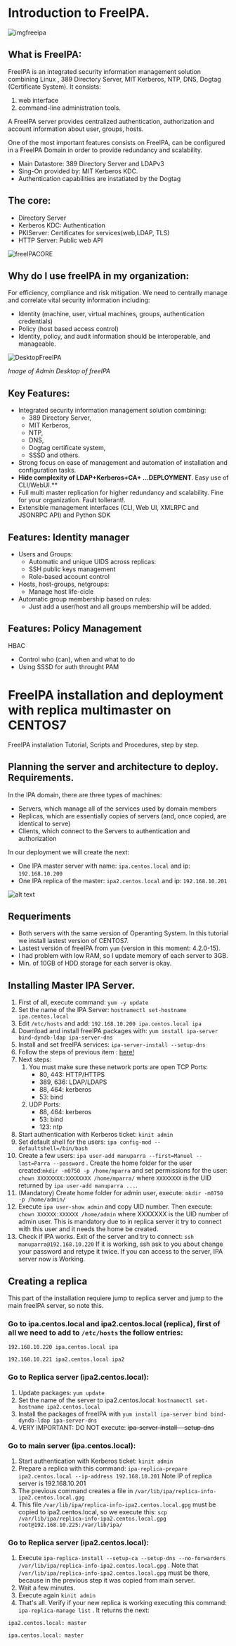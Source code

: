 # Introduction to FreeIPA.

![imgfreeipa](https://scottlinux.com/wp-content/uploads/2015/11/freeipa.jpg)

## What is FreeIPA:

FreeIPA is an integrated security information management solution combining Linux , 389 Directory Server, MIT Kerberos, NTP, DNS, Dogtag (Certificate System).
It consists:

1. web interface
2. command-line administration tools.

A FreeIPA server provides centralized authentication, authorization and account information about user, groups, hosts.

One of the most important features consists on FreeIPA, can be configured in a FreeIPA Domain in order to provide redundancy and scalability.

- Main Datastore: 389 Directory Server and LDAPv3
- Sing-On provided by: MIT Kerberos KDC.
- Authentication capabilities are instatiated by the Dogtag

## The core:

* Directory Server
* Kerberos KDC: Authentication
* PKIServer: Certificates for services(web,LDAP, TLS)
* HTTP Server: Public web API

![freeIPACORE](https://sites.google.com/site/manuparra/home/CoreFreeIPA.png)


## Why do I use freeIPA in my organization:

For efficiency, compliance and risk mitigation.
We need to centrally manage and correlate vital security information including:

* Identity (machine, user, virtual machines, groups, authentication credentials)
* Policy (host based access control)
* Identity, policy, and audit information should be interoperable, and manageable. 

![DesktopFreeIPA](https://www.adelton.com/docs/idm/freeipa-webui-user-crop.png)

*Image of Admin Desktop of freeIPA*


## Key Features:

* Integrated security information management solution combining:	
	* 389 Directory Server, 
	* MIT Kerberos, 
	* NTP, 
	* DNS, 
	* Dogtag certificate system, 
	* SSSD and others.
* Strong focus on ease of management and automation of installation and configuration tasks.
* <B>Hide complexity of LDAP+Kerberos+CA+ ...DEPLOYMENT</B>. Easy use of CLI/WebUI.**
* Full multi master replication for higher redundancy and scalability. Fine for your organization. Fault tollerant!.
* Extensible management interfaces (CLI, Web UI, XMLRPC and JSONRPC API) and Python SDK


## Features: Identity manager

* Users and Groups:
	* Automatic and unique UIDS across replicas:
	* SSH public keys management
	* Role-based account control
* Hosts, host-groups, netgroups:
	* Manage host life-cicle
* Automatic group membership based on rules:
	* Just add a user/host and all groups membership will be added.

## Features: Policy Management

HBAC

* Control who (can), when and what to do
* Using SSSD for auth throught PAM


# FreeIPA installation and deployment with replica multimaster on CENTOS7

FreeIPA installation Tutorial, Scripts and Procedures, step by step.

## Planning the server and architecture to deploy. Requirements.

In the IPA domain, there are three types of machines:

+ Servers, which manage all of the services used by domain members
+ Replicas, which are essentially copies of servers (and, once copied, are identical to serve)
+ Clients, which connect to the Servers to authentication and authorization

In our deployment we will create the next:

+ One IPA master server with name: `ipa.centos.local` and ip: `192.168.10.200`
+ One IPA replica of the master: `ipa2.centos.local` and ip: `192.168.10.201`

![alt text](https://github.com/manuparra/FreeIPA/raw/master/images/architecture.png "Architecture")

## Requeriments

+ Both servers with the same version of Operanting System. In this tutorial we install lastest version of CENTOS7.
+ Lastest versión of freeIPA from `yum`  (version in this moment: 4.2.0-15).
+ I had problem with low RAM, so I update memory of each server to 3GB.
+ Min. of 10GB of HDD storage for each server is okay.




## Installing Master IPA Server.

1. First of all, execute command: 
`yum -y update`
2. Set the name of the IPA Server: 
`hostnamectl set-hostname ipa.centos.local`
3. Edit `/etc/hosts` and add: 
`192.168.10.200 ipa.centos.local ipa`
4. Download and install freeIPA packages with: 
`yum install ipa-server bind-dyndb-ldap ipa-server-dns`
5. Install and set freeIPA services: 
`ipa-server-install --setup-dns`
6. Follow the steps of previous item : [here!](questions.txt)
7. Next steps:
	1. You must make sure these network ports are open TCP Ports:
		  * 80, 443: HTTP/HTTPS
		  * 389, 636: LDAP/LDAPS
		  * 88, 464: kerberos
		  * 53: bind
	2. UDP Ports:
		  * 88, 464: kerberos
		  * 53: bind
		  * 123: ntp
8. Start authentication with Kerberos ticket: 
`kinit admin`
9. Set default shell for the users:
`ipa config-mod --defaultshell=/bin/bash`
10. Create a few users: `ipa user-add manuparra --first=Manuel --last=Parra --password` . Create the home folder for the user created:`mkdir -m0750 -p /home/mparra` and set permissions for the user: `chown XXXXXXXX:XXXXXXXX /home/mparra/` where `XXXXXXXX` is the UID returned by ``ipa user-add manuparra ...``.
11. (Mandatory) Create home folder for admin user, execute: `mkdir -m0750 -p /home/admin/` 
12. Execute `ipa user-show admin` and copy UID number. Then execute: `chown XXXXXX:XXXXXX /home/admin` where XXXXXXX is the UID number of admin user. This is mandatory due to in replica server it try to connect with this user and it needs the home be created.
13. Check if IPA works. Exit of the server and try to connect: `ssh manuparra@192.168.10.220` If it is working, ssh ask to you about change your password and retype it twice. If you can access to the server, IPA server now is Working.

## Creating a replica

This part of the installation requiere jump to replica server and jump to the main freeIPA server, so note this.


### Go to **ipa.centos.local** and **ipa2.centos.local** (replica), first of all we need to add to `/etc/hosts` the follow entries: 

```
192.168.10.220 ipa.centos.local ipa

192.168.10.221 ipa2.centos.local ipa2
```


### Go to Replica server **(ipa2.centos.local)**:

1. Update packages: `yum update`
2. Set the name of the server to ipa2.centos.local: `hostnamectl set-hostname ipa2.centos.local`
3. Install the packages of freeIPA with `yum install ipa-server bind bind-dyndb-ldap ipa-server-dns`
4. VERY IMPORTANT: DO NOT execute: ~~ipa-server-install --setup-dns~~

### Go to main server **(ipa.centos.local)**:

1. Start authentication with Kerberos ticket: 
`kinit admin`
2. Prepare a replica with this command: `ipa-replica-prepare ipa2.centos.local --ip-address 192.168.10.201`  Note IP of replica server is 192.168.10.201
3. The previous command creates a file in `/var/lib/ipa/replica-info-ipa2.centos.local.gpg`
4. This file `/var/lib/ipa/replica-info-ipa2.centos.local.gpg` must be copied to ipa2.centos.local, so we execute this: `scp  /var/lib/ipa/replica-info-ipa2.centos.local.gpg root@192.168.10.225:/var/lib/ipa/`

### Go to Replica server **(ipa2.centos.local)**:

1. Execute `ipa-replica-install --setup-ca --setup-dns --no-forwarders /var/lib/ipa/replica-info-ipa2.centos.local.gpg` . Note that `/var/lib/ipa/replica-info-ipa2.centos.local.gpg` must be there, because in the previous step it was copied from main server.
2. Wait a few minutes.
3. Execute again `kinit admin`
4. That's all. Verify if your new replica is working executing this command: `ipa-replica-manage list` . It returns the next:
  
```
ipa2.centos.local: master
  
ipa.centos.local: master

```





